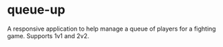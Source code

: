 # queue-up
A responsive application to help manage a queue of players for a fighting game. Supports 1v1 and 2v2.

